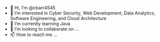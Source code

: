 - 👋 Hi, I’m @cbarr4545
- 👀 I’m interested in Cyber Security, Web Development, Data Analytics, Software Engineering, and Cloud Architecture
- 🌱 I’m currently learning Java
- 💞️ I’m looking to collaborate on ...
- 📫 How to reach me ...

<!---
cbarr4545/cbarr4545 is a ✨ special ✨ repository because its `README.md` (this file) appears on your GitHub profile.
You can click the Preview link to take a look at your changes.
--->
